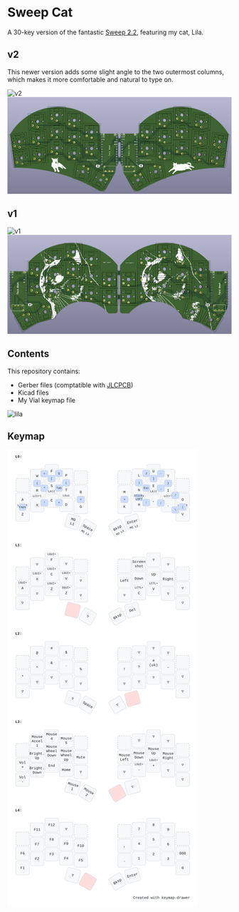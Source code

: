 # Sweep Cat

A 30-key version of the fantastic [Sweep 2.2](https://github.com/davidphilipbarr/Sweep), featuring my cat, Lila.

## v2

This newer version adds some slight angle to the two outermost columns, which makes it more comfortable and natural to type on.

![v2](./images/v2.png)
![pcbv2](./images/pcb_v2.png)

## v1

![v1](./images/v1.png)
![pcbv1](./images/pcb_v1.png)

## Contents

This repository contains:
- Gerber files (comptatible with [JLCPCB](https://jlcpcb.com))
- Kicad files
- My Vial keymap file

![lila](./images/lila.png)

## Keymap

![keymap](https://github.com/smallwat3r/30-keys-vial-keymap/blob/main/images/keymap.svg)
